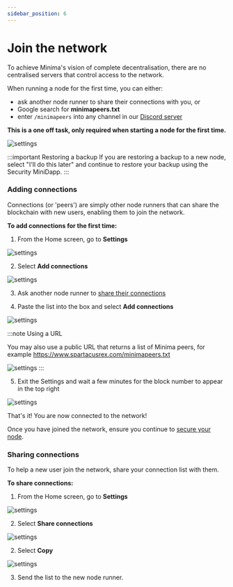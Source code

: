 ```yaml
---
sidebar_position: 6
---
```


# Join the network 

To achieve Minima's vision of complete decentralisation, there are no centralised servers that control access to the network.

When running a node for the first time, you can either:
- ask another node runner to share their connections with you, or
- Google search for **minimapeers.txt**
- enter `/minimapeers` into any channel in our [Discord server](https://discord.gg/minima) 

**This is a one off task, only required when starting a node for the first time.**

![settings](/img/runanode/jointhenetwork.png#width50)

:::important Restoring a backup
If you are restoring a backup to a new node, select "I'll do this later" and continue to restore your backup using the Security MiniDapp.
:::

### Adding connections

Connections (or 'peers') are simply other node runners that can share the blockchain with new users, enabling them to join the network. 

**To add connections for the first time:**

1. From the Home screen, go to **Settings** 

![settings](/img/runanode/settingsicon.png#width10)

2. Select **Add connections**

![settings](/img/runanode/addconnectionssetting.png#width50)

3. Ask another node runner to [share their connections](#sharing-connections)

4. Paste the list into the box and select **Add connections**

![settings](/img/runanode/addconnections2.png#width50)

:::note Using a URL 

You may also use a public URL that returns a list of Minima peers, for example https://www.spartacusrex.com/minimapeers.txt

![settings](/img/runanode/addconnectionsurl.png#width50)
:::

5. Exit the Settings and wait a few minutes for the block number to appear in the top right

![settings](/img/runanode/blocknum.png#width50)

That's it! You are now connected to the network! 


Once you have joined the network, ensure you continue to [secure your node](#secure-your-node).

### Sharing connections 

To help a new user join the network, share your connection list with them. 

**To share connections:**

1. From the Home screen, go to **Settings** 

![settings](/img/runanode/settingsicon.png#width10)

2. Select **Share connections**

![settings](/img/runanode/connectionssetting.png#width50)

2. Select **Copy**

![settings](/img/runanode/shareconnections.png#width50)



3. Send the list to the new node runner.

